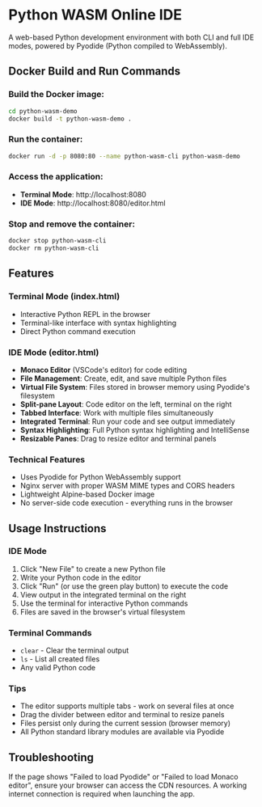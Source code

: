 # Python WASM Online IDE

A web-based Python development environment with both CLI and full IDE modes, powered by Pyodide (Python compiled to WebAssembly).

## Docker Build and Run Commands

### Build the Docker image:
```bash
cd python-wasm-demo
docker build -t python-wasm-demo .
```

### Run the container:
```bash
docker run -d -p 8080:80 --name python-wasm-cli python-wasm-demo
```

### Access the application:
- **Terminal Mode**: http://localhost:8080
- **IDE Mode**: http://localhost:8080/editor.html

### Stop and remove the container:
```bash
docker stop python-wasm-cli
docker rm python-wasm-cli
```

## Features

### Terminal Mode (index.html)
- Interactive Python REPL in the browser
- Terminal-like interface with syntax highlighting
- Direct Python command execution

### IDE Mode (editor.html)
- **Monaco Editor** (VSCode's editor) for code editing
- **File Management**: Create, edit, and save multiple Python files
- **Virtual File System**: Files stored in browser memory using Pyodide's filesystem
- **Split-pane Layout**: Code editor on the left, terminal on the right
- **Tabbed Interface**: Work with multiple files simultaneously
- **Integrated Terminal**: Run your code and see output immediately
- **Syntax Highlighting**: Full Python syntax highlighting and IntelliSense
- **Resizable Panes**: Drag to resize editor and terminal panels

### Technical Features
- Uses Pyodide for Python WebAssembly support
- Nginx server with proper WASM MIME types and CORS headers
- Lightweight Alpine-based Docker image
- No server-side code execution - everything runs in the browser

## Usage Instructions

### IDE Mode
1. Click "New File" to create a new Python file
2. Write your Python code in the editor
3. Click "Run" (or use the green play button) to execute the code
4. View output in the integrated terminal on the right
5. Use the terminal for interactive Python commands
6. Files are saved in the browser's virtual filesystem

### Terminal Commands
- `clear` - Clear the terminal output
- `ls` - List all created files
- Any valid Python code

### Tips
- The editor supports multiple tabs - work on several files at once
- Drag the divider between editor and terminal to resize panels
- Files persist only during the current session (browser memory)
- All Python standard library modules are available via Pyodide

## Troubleshooting

If the page shows "Failed to load Pyodide" or "Failed to load Monaco editor",
ensure your browser can access the CDN resources. A working internet
connection is required when launching the app.
